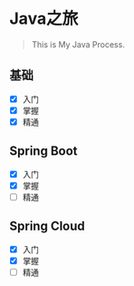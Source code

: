 # Java之旅

> This is My Java Process.

## 基础
  - [x] 入门
  - [x] 掌握
  - [x] 精通
  
## Spring Boot
  - [x] 入门
  - [x] 掌握
  - [ ] 精通
  
## Spring Cloud
  - [x] 入门
  - [x] 掌握
  - [ ] 精通